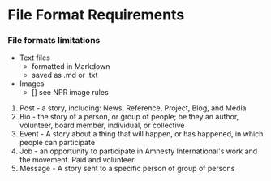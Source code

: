 File Format Requirements
======================================

### File formats limitations

- Text files
    - formatted in Markdown
    - saved as .md or .txt
- Images
    - [] see NPR image rules
 


1. Post - a story, including: News, Reference, Project, Blog, and Media
1. Bio - the story of a person, or group of people; be they an author, volunteer, board member, individual, or collective
1. Event - A story about a thing that will happen, or has happened, in which people can participate
1. Job - an opportunity to participate in Amnesty International's work and the movement. Paid and volunteer.
1. Message - A story sent to a specific person of group of persons

